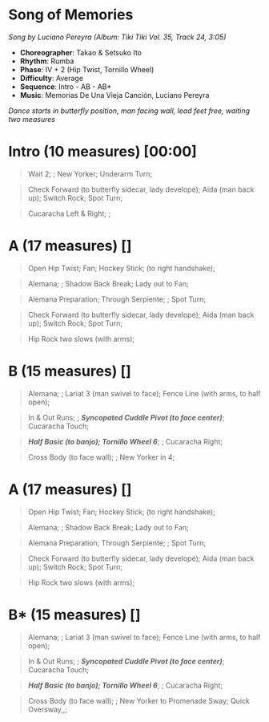 # Song of Memories
*Song by Luciano Pereyra (Album: Tiki Tiki Vol. 35, Track 24, 3:05)*

* **Choreographer**: Takao & Setsuko Ito
* **Rhythm**: Rumba
* **Phase**: IV + 2 (Hip Twist, Tornillo Wheel)
* **Difficulty**: Average
* **Sequence**: Intro - AB - AB*
* **Music**: Memorias De Una Vieja Canción, Luciano Pereyra

*Dance starts in butterfly position, man facing wall, lead feet free, waiting two measures*

# Intro (10 measures) [00:00]

> Wait 2; ; New Yorker; Underarm Turn;

> Check Forward (to butterfly sidecar, lady developé); Aida (man back up); Switch Rock; Spot Turn;

> Cucaracha Left & Right; ;

# A (17 measures) []

> Open Hip Twist; Fan; Hockey Stick; (to right handshake);

> Alemana; ; Shadow Back Break; Lady out to Fan;

> Alemana Preparation; Through Serpiente; ; Spot Turn;

> Check Forward (to butterfly sidecar, lady developé); Aida (man back up); Switch Rock; Spot Turn;

> Hip Rock two slows (with arms);

# B (15 measures) []

> Alemana; ; Lariat 3 (man swivel to face); Fence Line (with arms, to half open);

> In & Out Runs; ; ***Syncopated Cuddle Pivot (to face center)***; Cucaracha Touch;

> ***Half Basic (to banjo); Tornillo Wheel 6***; ; Cucaracha Right;

> Cross Body (to face wall); ; New Yorker in 4;

# A (17 measures) []

> Open Hip Twist; Fan; Hockey Stick; (to right handshake);

> Alemana; ; Shadow Back Break; Lady out to Fan;

> Alemana Preparation; Through Serpiente; ; Spot Turn;

> Check Forward (to butterfly sidecar, lady developé); Aida (man back up); Switch Rock; Spot Turn;

> Hip Rock two slows (with arms);

# B* (15 measures) []

> Alemana; ; Lariat 3 (man swivel to face); Fence Line (with arms, to half open);

> In & Out Runs; ; ***Syncopated Cuddle Pivot (to face center)***; Cucaracha Touch;

> ***Half Basic (to banjo); Tornillo Wheel 6***; ; Cucaracha Right;

> Cross Body (to face wall); ; New Yorker to Promenade Sway; Quick Oversway,,;